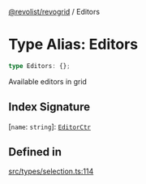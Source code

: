 [@revolist/revogrid](README.md) / Editors

# Type Alias: Editors

```ts
type Editors: {};
```

Available editors in grid

## Index Signature

 \[`name`: `string`\]: [`EditorCtr`](TypeAlias.EditorCtr.md)

## Defined in

[src/types/selection.ts:114](https://github.com/revolist/revogrid/blob/179ef4790c9da8e1216f1005cb3571a276adbd08/src/types/selection.ts#L114)
